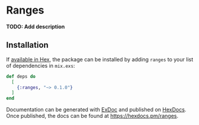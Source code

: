# Ranges

**TODO: Add description**

## Installation

If [available in Hex](https://hex.pm/docs/publish), the package can be installed
by adding `ranges` to your list of dependencies in `mix.exs`:

```elixir
def deps do
  [
    {:ranges, "~> 0.1.0"}
  ]
end
```

Documentation can be generated with [ExDoc](https://github.com/elixir-lang/ex_doc)
and published on [HexDocs](https://hexdocs.pm). Once published, the docs can
be found at <https://hexdocs.pm/ranges>.

